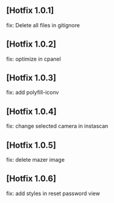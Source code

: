## [Hotfix 1.0.1]
fix: Delete all files in gitignore

## [Hotfix 1.0.2]
fix: optimize in cpanel

## [Hotfix 1.0.3]
fix: add polyfill-iconv

## [Hotfix 1.0.4]
fix: change selected camera in instascan

## [Hotfix 1.0.5]
fix: delete mazer image

## [Hotfix 1.0.6]
fix: add styles in reset password view
